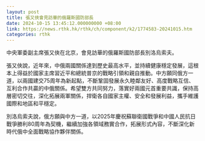 ```yaml
---
layout: post
title: 張又俠會見訪華的俄羅斯國防部長
date: 2024-10-15 13:45:12.000000000 +08:00
link: https://news.rthk.hk/rthk/ch/component/k2/1774583-20241015.htm
categories: rthk
---
```


中央軍委副主席張又俠在北京，會見訪華的俄羅斯國防部長別洛烏索夫。

張又俠說，近年來，中俄兩國關係達到歷史最高水平，並持續健康穩定發展，這根本上得益於國家主席習近平和總統普京的戰略引領和親自推動。中方願同俄方一道，以兩國建交75周年為新起點，不斷鞏固發展永久睦鄰友好、高度戰略互信、互利合作共贏的中俄關係。希望雙方共同努力，落實好兩國元首重要共識，保持高層密切交往，深化拓展兩軍關係，捍衛各自國家主權、安全和發展利益，攜手維護國際和地區和平穩定。 

別洛烏索夫說，俄方願與中方一道，以2025年慶祝蘇聯衛國戰爭和中國人民抗日戰爭勝利80周年為契機，繼續加強各領域務實合作，拓展形式內容，不斷深化新時代俄中全面戰略協作夥伴關係。
